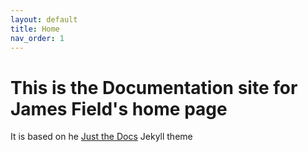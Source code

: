 ```yaml
---
layout: default
title: Home
nav_order: 1
---
```


# This is the Documentation site for James Field's home page
It is based on he [Just the Docs](https://just-the-docs.github.io/just-the-docs/) Jekyll theme
